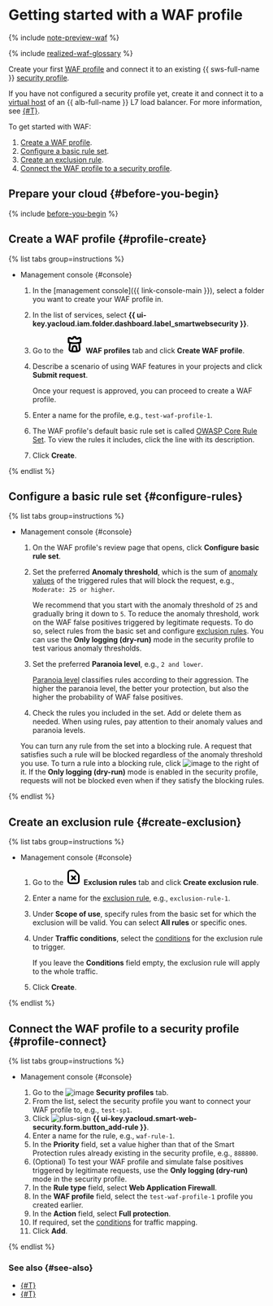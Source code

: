 # Getting started with a WAF profile

{% include [note-preview-waf](../../_includes/smartwebsecurity/note-preview-waf.md) %}

{% include [realized-waf-glossary](../../_includes/smartwebsecurity/realized-waf-glossary.md) %}

Create your first [WAF profile](../concepts/waf.md) and connect it to an existing {{ sws-full-name }} [security profile](../concepts/profiles.md).

If you have not configured a security profile yet, create it and connect it to a [virtual host](../../application-load-balancer/concepts/http-router.md#virtual-host) of an {{ alb-full-name }} L7 load balancer. For more information, see [{#T}](../quickstart.md).

To get started with WAF:
1. [Create a WAF profile](#profile-create).
1. [Configure a basic rule set](#configure-rules).
1. [Create an exclusion rule](#create-exclusion).
1. [Connect the WAF profile to a security profile](#profile-connect).

## Prepare your cloud {#before-you-begin}

{% include [before-you-begin](../../_tutorials/_tutorials_includes/before-you-begin.md) %}

## Create a WAF profile {#profile-create}

{% list tabs group=instructions %}

- Management console {#console}

   1. In the [management console]({{ link-console-main }}), select a folder you want to create your WAF profile in.
   1. In the list of services, select **{{ ui-key.yacloud.iam.folder.dashboard.label_smartwebsecurity }}**.
   1. Go to the ![image](../../_assets/smartwebsecurity/waf.svg) **WAF profiles** tab and click **Create WAF profile**.
   1. Describe a scenario of using WAF features in your projects and click **Submit request**.

      Once your request is approved, you can proceed to create a WAF profile.
   1. Enter a name for the profile, e.g., `test-waf-profile-1`.
   1. The WAF profile's default basic rule set is called [OWASP Core Rule Set](https://coreruleset.org/). To view the rules it includes, click the line with its description.
   1. Click **Create**.

{% endlist %}

## Configure a basic rule set {#configure-rules}

{% list tabs group=instructions %}

- Management console {#console}

   1. On the WAF profile's review page that opens, click **Configure basic rule set**.
   1. Set the preferred **Anomaly threshold**, which is the sum of [anomaly values](../concepts/waf.md#anomaly) of the triggered rules that will block the request, e.g., `Moderate: 25 or higher`.

      We recommend that you start with the anomaly threshold of `25` and gradually bring it down to `5`. To reduce the anomaly threshold, work on the WAF false positives triggered by legitimate requests. To do so, select rules from the basic set and configure [exclusion rules](#create-exclusion). You can use the **Only logging (dry-run)** mode in the security profile to test various anomaly thresholds.

   1. Set the preferred **Paranoia level**, e.g., `2 and lower`.

      [Paranoia level](../concepts/waf.md#paranoia) classifies rules according to their aggression. The higher the paranoia level, the better your protection, but also the higher the probability of WAF false positives.
   1. Check the rules you included in the set. Add or delete them as needed. When using rules, pay attention to their anomaly values and paranoia levels.

   You can turn any rule from the set into a blocking rule. A request that satisfies such a rule will be blocked regardless of the anomaly threshold you use. To turn a rule into a blocking rule, click ![image](../../_assets/console-icons/ban.svg) to the right of it. If the **Only logging (dry-run)** mode is enabled in the security profile, requests will not be blocked even when if they satisfy the blocking rules.

{% endlist %}

## Create an exclusion rule {#create-exclusion}

{% list tabs group=instructions %}

- Management console {#console}

   1. Go to the ![image](../../_assets/console-icons/file-xmark.svg) **Exclusion rules** tab and click **Create exclusion rule**.
   1. Enter a name for the [exclusion rule](../concepts/waf.md#exclusion-rules), e.g., `exclusion-rule-1`.
   1. Under **Scope of use**, specify rules from the basic set for which the exclusion will be valid. You can select **All rules** or specific ones.
   1. Under **Traffic conditions**, select the [conditions](../concepts/conditions.md) for the exclusion rule to trigger.

      If you leave the **Conditions** field empty, the exclusion rule will apply to the whole traffic.
   1. Click **Create**.

{% endlist %}

## Connect the WAF profile to a security profile {#profile-connect}

{% list tabs group=instructions %}

- Management console {#console}

   1. Go to the ![image](../../_assets/console-icons/shield-check.svg) **Security profiles** tab.
   1. From the list, select the security profile you want to connect your WAF profile to, e.g., `test-sp1`.
   1. Click ![plus-sign](../../_assets/console-icons/plus.svg) **{{ ui-key.yacloud.smart-web-security.form.button_add-rule }}**.
   1. Enter a name for the rule, e.g., `waf-rule-1`.
   1. In the **Priority** field, set a value higher than that of the Smart Protection rules already existing in the security profile, e.g., `888800`.
   1. (Optional) To test your WAF profile and simulate false positives triggered by legitimate requests, use the **Only logging (dry-run)** mode in the security profile.
   1. In the **Rule type** field, select **Web Application Firewall**.
   1. In the **WAF profile** field, select the `test-waf-profile-1` profile you created earlier.
   1. In the **Action** field, select **Full protection**.
   1. If required, set the [conditions](../concepts/conditions.md) for traffic mapping.
   1. Click **Add**.

{% endlist %}

### See also {#see-also}

* [{#T}](../quickstart.md)
* [{#T}](../concepts/waf.md)
